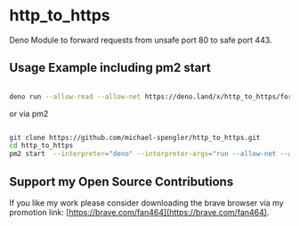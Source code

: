# http_to_https

Deno Module to forward requests from unsafe port 80 to safe port 443.

## Usage Example including pm2 start

```sh
  
deno run --allow-read --allow-net https://deno.land/x/http_to_https/forwarder.ts

```

or via pm2 

```sh

git clone https://github.com/michael-spengler/http_to_https.git
cd http_to_https
pm2 start  --interpreter="deno" --interpreter-args="run --allow-net --allow-read" forwarder.ts

```


## Support my Open Source Contributions  

If you like my work please consider downloading the brave browser via my promotion link: [https://brave.com/fan464](https://brave.com/fan464).  

![![](https://brave.com/fan464/)](https://brave.com/wp-content/uploads/2019/01/logotype-full-color.svg)

